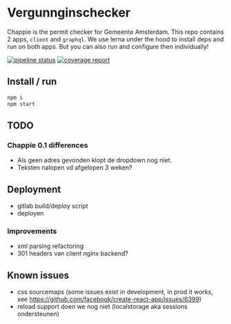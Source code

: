 # Vergunnginschecker

Chappie is the permit checker for Gemeente Amsterdam.
This repo contains 2 apps, `client` and `graphql`.
We use lerna under the hood to install deps and run on both apps.
But you can also run and configure then individually!

[![pipeline status](https://gitlab.com/afjlambert1/vergunningschecker/badges/chappie1.0/pipeline.svg)](https://gitlab.com/afjlambert1/vergunningschecker/-/commits/chappie1.0)
[![coverage report](https://gitlab.com/afjlambert1/vergunningschecker/badges/chappie1.0/coverage.svg)](https://gitlab.com/afjlambert1/vergunningschecker/-/commits/chappie1.0)

## Install / run

```bash
npm i
npm start
```

## TODO

### Chappie 0.1 differences

- Als geen adres gevonden klopt de dropdown nog niet.
- Teksten nalopen vd afgelopen 3 weken?

## Deployment

- gitlab build/deploy script
- deployen

### Improvements

- xml parsing refactoring
- 301 headers van client nginx backend?

## Known issues

- css sourcemaps (some issues exist in development, in prod it works, see https://github.com/facebook/create-react-app/issues/6399)
- reload support doen we nog niet (localstorage aka sessions ondersteunen)

